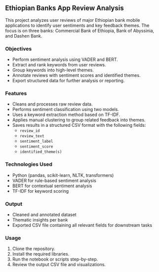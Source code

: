 ## Ethiopian Banks App Review Analysis

This project analyzes user reviews of major Ethiopian bank mobile applications to identify user sentiments and key feedback themes. The focus is on three banks: Commercial Bank of Ethiopia, Bank of Abyssinia, and Dashen Bank.

### Objectives

- Perform sentiment analysis using VADER and BERT.
- Extract and rank keywords from user reviews.
- Group keywords into high-level themes.
- Annotate reviews with sentiment scores and identified themes.
- Export structured data for further analysis or reporting.

### Features

- Cleans and processes raw review data.
- Performs sentiment classification using two models.
- Uses a keyword extraction method based on TF-IDF.
- Applies manual clustering to group related feedback into themes.
- Saves results in a structured CSV format with the following fields:
  - `review_id`
  - `review_text`
  - `sentiment_label`
  - `sentiment_score`
  - `identified_theme(s)`

### Technologies Used

- Python (pandas, scikit-learn, NLTK, transformers)
- VADER for rule-based sentiment analysis
- BERT for contextual sentiment analysis
- TF-IDF for keyword scoring

### Output

- Cleaned and annotated dataset
- Thematic insights per bank
- Exported CSV file containing all relevant fields for downstream tasks

### Usage

1. Clone the repository.
2. Install the required libraries.
3. Run the notebook or scripts step-by-step.
4. Review the output CSV file and visualizations.